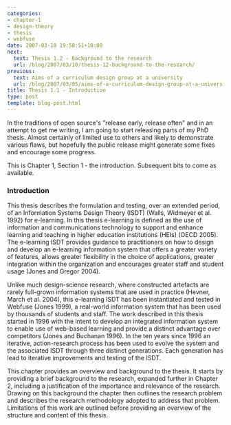 ```yaml
---
categories:
- chapter-1
- design-theory
- thesis
- webfuse
date: 2007-03-10 19:58:51+10:00
next:
  text: Thesis 1.2 - Background to the research
  url: /blog/2007/03/10/thesis-12-background-to-the-research/
previous:
  text: Aims of a curriculum design group at a university
  url: /blog/2007/03/05/aims-of-a-curriculum-design-group-at-a-university/
title: Thesis 1.1 - Introduction
type: post
template: blog-post.html
---
```

In the traditions of open source's "release early, release often" and in an attempt to get me writing, I am going to start releasing parts of my PhD thesis. Almost certainly of limited use to others and likely to demonstrate various flaws, but hopefully the public release might generate some fixes and encourage some progress.

This is Chapter 1, Section 1 - the introduction. Subsequent bits to come as available.

### Introduction

This thesis describes the formulation and testing, over an extended period, of an Information Systems Design Theory (ISDT) (Walls, Widmeyer et al. 1992) for e-learning. In this thesis e-learning is defined as the use of information and communications technology to support and enhance learning and teaching in higher education institutions (HEIs) (OECD 2005). The e-learning ISDT provides guidance to practitioners on how to design and develop an e-learning information system that offers a greater variety of features, allows greater flexibility in the choice of applications, greater integration within the organization and encourages greater staff and student usage (Jones and Gregor 2004).

Unlike much design-science research, where constructed artefacts are rarely full-grown information systems that are used in practice (Hevner, March et al. 2004), this e-learning ISDT has been instantiated and tested in Webfuse (Jones 1999), a real-world information system that has been used by thousands of students and staff. The work described in this thesis started in 1996 with the intent to develop an integrated information system to enable use of web-based learning and provide a distinct advantage over competitors (Jones and Buchanan 1996). In the ten years since 1996 an iterative, action-research process has been used to evolve the system and the associated ISDT through three distinct generations. Each generation has lead to iterative improvements and testing of the ISDT.

This chapter provides an overview and background to the thesis. It starts by providing a brief background to the research, expanded further in Chapter 2, including a justification of the importance and relevance of the research. Drawing on this background the chapter then outlines the research problem and describes the research methodology adopted to address that problem. Limitations of this work are outlined before providing an overview of the structure and content of this thesis.
